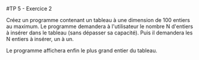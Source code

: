 #TP 5 - Exercice 2

Créez un programme contenant un tableau à une dimension de 100 entiers au maximum.
Le programme demandera à l'utilisateur le nombre N d'entiers à insérer dans le tableau (sans dépasser sa capacité).
Puis il demandera les N entiers à insérer, un à un.

Le programme affichera enfin le plus grand entier du tableau.
